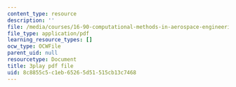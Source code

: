 ```yaml
---
content_type: resource
description: ''
file: /media/courses/16-90-computational-methods-in-aerospace-engineering-spring-2014/8c8855c5c1eb65265d51515cb13c7468_nKNFP1PiIdo.pdf
file_type: application/pdf
learning_resource_types: []
ocw_type: OCWFile
parent_uid: null
resourcetype: Document
title: 3play pdf file
uid: 8c8855c5-c1eb-6526-5d51-515cb13c7468
---
```

